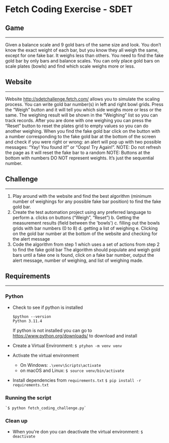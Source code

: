 # Fetch Coding Exercise - SDET
## Game
---
Given a balance scale and 9 gold bars of the same size and look. You don’t know the exact weight of each bar,
but you know they all weigh the same, except for one fake bar. It weighs less than others. You need to find the fake
gold bar by only bars and balance scales.
You can only place gold bars on scale plates (bowls) and find which scale weighs more or less.

## Website
---
Website http://sdetchallenge.fetch.com/ allows you to simulate the scaling process. You can write gold bar number(s)
in left and right bowl grids. Press the “Weigh” button and it will tell you which side weighs more or less or the same.
The weighing result will be shown in the “Weighing” list so you can track records.
After you are done with one weighing you can press the “Reset” button to reset the plates grid to empty values so you
can do another weighing.
When you find the fake gold bar click on the button with a number corresponding to the fake gold bar at the bottom of
the screen and check if you were right or wrong: an alert will pop up with two possible messages: “Yay! You found it!”
or “Oops! Try Again!”.
NOTE: Do not refresh the page as it will reset the fake bar to a random
NOTE: Buttons at the bottom with numbers DO NOT represent weights. It’s just the sequential number.
## Challenge
---
1. Play around with the website and find the best algorithm (minimum number of weighings for any possible
fake bar position) to find the fake gold bar.
2. Create the test automation project using any preferred language to perform
a. clicks on buttons (“Weigh”, “Reset”)
b. Getting the measurement results (field between the 'bowls')
c. filling out the bowls grids with bar numbers (0 to 8)
d. getting a list of weighing
e. Clicking on the gold bar number at the bottom of the website and checking for the alert message
3. Code the algorithm from step 1 which uses a set of actions from step 2 to find the fake gold bar
The algorithm should populate and weigh gold bars until a fake one is found, click on a fake bar number, output the
alert message, number of weighing, and list of weighing made.

## Requirements
___
### Python
- Check to see if python is installed
    ```
    $python --version
    Python 3.11.4
    ```
    If python is not installed you can go to https://www.python.org/downloads/
    to download and install

- Create a Virtual Environment:
    `$ ptyhon -m venv venv`
- Activate the virtual environment
    - On Windows:
        `.\venv\Scripts\activate`
    - on macOS and Linux:
        `$ source venv/bin/activate`
- Install dependencies from `requirements.txt`
    `$ pip install -r requirements.txt`

### Running the script
    `$ python fetch_coding_challenge.py`

### Clean up
- When you're don you can deactivate the virtual environment:
    `$ deactivate`